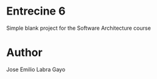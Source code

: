 Entrecine 6
===========

Simple blank project for the Software Architecture course

Author
======
Jose Emilio Labra Gayo